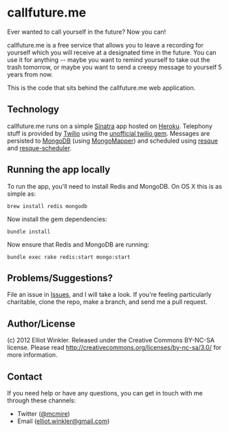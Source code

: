 # callfuture.me

Ever wanted to call yourself in the future? Now you can!

callfuture.me is a free service that allows you to leave a recording for
yourself which you will receive at a designated time in the future. You can use
it for anything -- maybe you want to remind yourself to take out the trash
tomorrow, or maybe you want to send a creepy message to yourself 5 years from
now.

This is the code that sits behind the callfuture.me web application.

## Technology

callfuture.me runs on a simple [Sinatra](http://sinatrarb.com) app hosted on
[Heroku](http://heroku.com). Telephony stuff is provided by
[Twilio](http://twilio.com) using the [unofficial twilio
gem](https://github.com/webficient/twilio). Messages are persisted to
[MongoDB](http://mongodb.org) (using
[MongoMapper](http://github.com/jnunemaker/mongomapper)) and scheduled using
[resque](http://github.com/defunkt/resque) and
[resque-scheduler](http://github.com/bvandenbos/resque-scheduler).

## Running the app locally

To run the app, you'll need to install Redis and MongoDB. On OS X this is as
simple as:

    brew install redis mongodb

Now install the gem dependencies:

    bundle install

Now ensure that Redis and MongoDB are running:

    bundle exec rake redis:start mongo:start

## Problems/Suggestions?

File an issue in [Issues](http://github.com/mcmire/callfuture.me/issues), and I
will take a look. If you're feeling particularly charitable, clone the repo,
make a branch, and send me a pull request.

## Author/License

(c) 2012 Elliot Winkler. Released under the Creative Commons BY-NC-SA license.
Please read <http://creativecommons.org/licenses/by-nc-sa/3.0/> for more
information.

## Contact

If you need help or have any questions, you can get in touch with me through
these channels:

* Twitter ([@mcmire](http://twitter.com/mcmire))
* Email (<elliot.winkler@gmail.com>)

